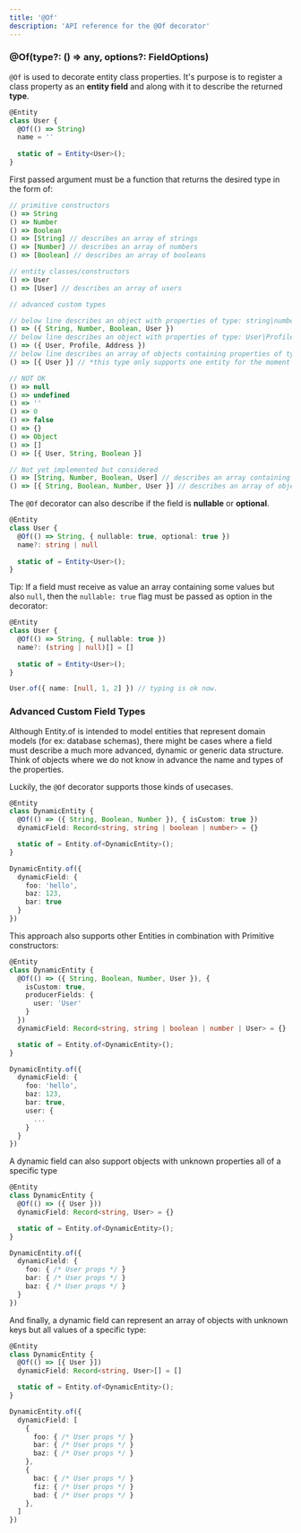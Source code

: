 ```yaml
---
title: '@Of'
description: 'API reference for the @Of decorator'
---
```


### @Of(type?: () => any, options?: FieldOptions)
`@Of` is used to decorate entity class properties. It's purpose is to register a class property as an **entity field** and along with it to describe the returned **type**.
```ts
@Entity
class User {
  @Of(() => String)
  name = ''
  
  static of = Entity<User>();
}
```

First passed argument must be a function that returns the desired type in the form of:
```ts
// primitive constructors
() => String
() => Number
() => Boolean
() => [String] // describes an array of strings
() => [Number] // describes an array of numbers
() => [Boolean] // describes an array of booleans

// entity classes/constructors
() => User
() => [User] // describes an array of users

// advanced custom types

// below line describes an object with properties of type: string|number|boolean|User
() => ({ String, Number, Boolean, User }) 
// below line describes an object with properties of type: User|Profile|Address
() => ({ User, Profile, Address })
// below line describes an array of objects containing properties of type: User
() => [{ User }] // *this type only supports one entity for the moment

// NOT OK
() => null
() => undefined
() => ''
() => 0
() => false
() => {}
() => Object
() => []
() => [{ User, String, Boolean }]

// Not yet implemented but considered
() => [String, Number, Boolean, User] // describes an array containing any of the enumerated types
() => [{ String, Boolean, Number, User }] // describes an array of objects containing any of the enumerated types
```

The `@Of` decorator can also describe if the field is **nullable** or **optional**.
```ts
@Entity
class User {
  @Of(() => String, { nullable: true, optional: true })
  name?: string | null
  
  static of = Entity<User>();
}
```
Tip: If a field must receive as value an array containing some values but also `null`, then the `nullable: true` flag must be passed as option in the decorator:
```ts
@Entity
class User {
  @Of(() => String, { nullable: true })
  name?: (string | null)[] = []
  
  static of = Entity<User>();
}

User.of({ name: [null, 1, 2] }) // typing is ok now.
```

### Advanced Custom Field Types
Although Entity.of is intended to model entities that represent domain models (for ex: database schemas), there might be cases where a field must describe a much more advanced, dynamic or generic data structure. Think of objects where we do not know in advance the name and types of the properties.

Luckily, the `@Of` decorator supports those kinds of usecases.
```ts
@Entity
class DynamicEntity {
  @Of(() => ({ String, Boolean, Number }), { isCustom: true })
  dynamicField: Record<string, string | boolean | number> = {}

  static of = Entity.of<DynamicEntity>();
}

DynamicEntity.of({
  dynamicField: {
    foo: 'hello',
    baz: 123,
    bar: true
  }
})
```
This approach also supports other Entities in combination with Primitive constructors:
```ts
@Entity
class DynamicEntity {
  @Of(() => ({ String, Boolean, Number, User }), { 
    isCustom: true, 
    producerFields: {
      user: 'User'
    } 
  })
  dynamicField: Record<string, string | boolean | number | User> = {}

  static of = Entity.of<DynamicEntity>();
}

DynamicEntity.of({
  dynamicField: {
    foo: 'hello',
    baz: 123,
    bar: true,
    user: {
      ...
    }
  }
})
```
A dynamic field can also support objects with unknown properties all of a specific type
```ts
@Entity
class DynamicEntity {
  @Of(() => ({ User }))
  dynamicField: Record<string, User> = {}

  static of = Entity.of<DynamicEntity>();
}

DynamicEntity.of({
  dynamicField: {
    foo: { /* User props */ }
    bar: { /* User props */ }
    baz: { /* User props */ }
  }
})
```
And finally, a dynamic field can represent an array of objects with unknown keys but all values of a specific type:
```ts
@Entity
class DynamicEntity {
  @Of(() => [{ User }])
  dynamicField: Record<string, User>[] = []

  static of = Entity.of<DynamicEntity>();
}

DynamicEntity.of({
  dynamicField: [
    {
      foo: { /* User props */ }
      bar: { /* User props */ }
      baz: { /* User props */ }
    },
    {
      bac: { /* User props */ }
      fiz: { /* User props */ }
      bad: { /* User props */ }
    },
  ]
})
```